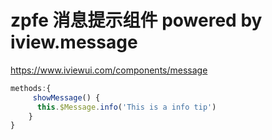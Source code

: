 # zpfe 消息提示组件 powered by iview.message
<https://www.iviewui.com/components/message>

```js
methods:{
     showMessage() {
      this.$Message.info('This is a info tip')
    }
}
```